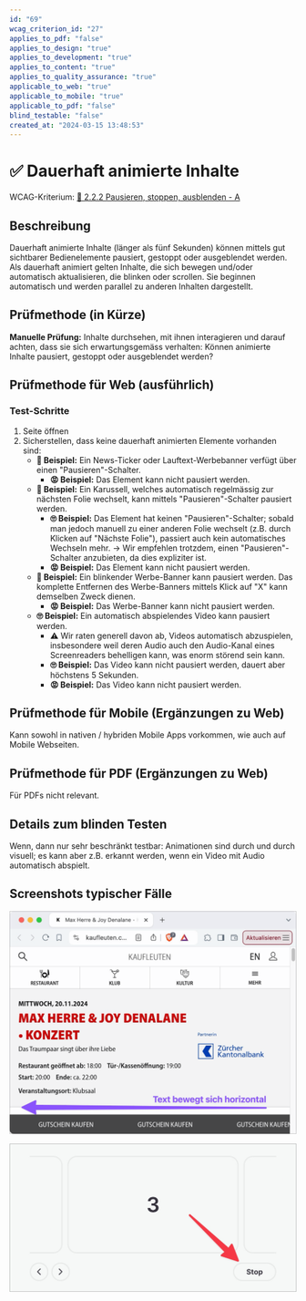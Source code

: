 ```yaml
---
id: "69"
wcag_criterion_id: "27"
applies_to_pdf: "false"
applies_to_design: "true"
applies_to_development: "true"
applies_to_content: "true"
applies_to_quality_assurance: "true"
applicable_to_web: "true"
applicable_to_mobile: "true"
applicable_to_pdf: "false"
blind_testable: "false"
created_at: "2024-03-15 13:48:53"
---
```


# ✅ Dauerhaft animierte Inhalte

WCAG-Kriterium: [📜 2.2.2 Pausieren, stoppen, ausblenden - A](..)

## Beschreibung

Dauerhaft animierte Inhalte (länger als fünf Sekunden) können mittels gut sichtbarer Bedienelemente pausiert, gestoppt oder ausgeblendet werden. Als dauerhaft animiert gelten Inhalte, die sich bewegen und/oder automatisch aktualisieren, die blinken oder scrollen. Sie beginnen automatisch und werden parallel zu anderen Inhalten dargestellt.

## Prüfmethode (in Kürze)

**Manuelle Prüfung:** Inhalte durchsehen, mit ihnen interagieren und darauf achten, dass sie sich erwartungsgemäss verhalten: Können animierte Inhalte pausiert, gestoppt oder ausgeblendet werden?

## Prüfmethode für Web (ausführlich)

### Test-Schritte

1. Seite öffnen
1. Sicherstellen, dass keine dauerhaft animierten Elemente vorhanden sind:
    - **🙂 Beispiel:** Ein News-Ticker oder Lauftext-Werbebanner verfügt über einen "Pausieren"-Schalter.
        - **😡 Beispiel:** Das Element kann nicht pausiert werden.
    - **🙂 Beispiel:** Ein Karussell, welches automatisch regelmässig zur nächsten Folie wechselt, kann mittels "Pausieren"-Schalter pausiert werden.
        - **🙄 Beispiel:** Das Element hat keinen "Pausieren"-Schalter; sobald man jedoch manuell zu einer anderen Folie wechselt (z.B. durch Klicken auf "Nächste Folie"), passiert auch kein automatisches Wechseln mehr. → Wir empfehlen trotzdem, einen "Pausieren"-Schalter anzubieten, da dies expliziter ist.
        - **😡 Beispiel:** Das Element kann nicht pausiert werden.
    - **🙂 Beispiel:** Ein blinkender Werbe-Banner kann pausiert werden. Das komplette Entfernen des Werbe-Banners mittels Klick auf "X" kann demselben Zweck dienen.
        - **😡 Beispiel:** Das Werbe-Banner kann nicht pausiert werden.
    - **🙄 Beispiel:** Ein automatisch abspielendes Video kann pausiert werden.
        - ⚠️ Wir raten generell davon ab, Videos automatisch abzuspielen, insbesondere weil deren Audio auch den Audio-Kanal eines Screenreaders behelligen kann, was enorm störend sein kann.
        - **🙄 Beispiel:** Das Video kann nicht pausiert werden, dauert aber höchstens 5 Sekunden.
        - **😡 Beispiel:** Das Video kann nicht pausiert werden.

## Prüfmethode für Mobile (Ergänzungen zu Web)

Kann sowohl in nativen / hybriden Mobile Apps vorkommen, wie auch auf Mobile Webseiten.

## Prüfmethode für PDF (Ergänzungen zu Web)

Für PDFs nicht relevant.

## Details zum blinden Testen

Wenn, dann nur sehr beschränkt testbar: Animationen sind durch und durch visuell; es kann aber z.B. erkannt werden, wenn ein Video mit Audio automatisch abspielt.

## Screenshots typischer Fälle

![Ein horizontal scrollender Werbe-Text](images/ein-horizontal-scrollender-werbe-text.png)

![Ein Karussell mit Autoplay- und entsprechender Stop-Funktion](images/ein-karussell-mit-autoplay-und-entsprechender-stop-funktion.png)
